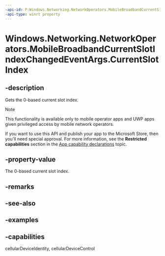 ```yaml
---
-api-id: P:Windows.Networking.NetworkOperators.MobileBroadbandCurrentSlotIndexChangedEventArgs.CurrentSlotIndex
-api-type: winrt property
---
```


# Windows.Networking.NetworkOperators.MobileBroadbandCurrentSlotIndexChangedEventArgs.CurrentSlotIndex

<!--
public int CurrentSlotIndex { get; }
-->

## -description

Gets the 0-based current slot index.

> [!NOTE]
> This functionality is available only to mobile operator apps and UWP apps given privileged access by mobile network operators.
> 
> If you want to use this API and publish your app to the Microsoft Store, then you'll need special approval. For more information, see the **Restricted capabilities** section in the [App capability declarations](/windows/uwp/packaging/app-capability-declarations#restricted-capabilities) topic.

## -property-value

The 0-based current slot index.

## -remarks

## -see-also

## -examples

## -capabilities
cellularDeviceIdentity, cellularDeviceControl
